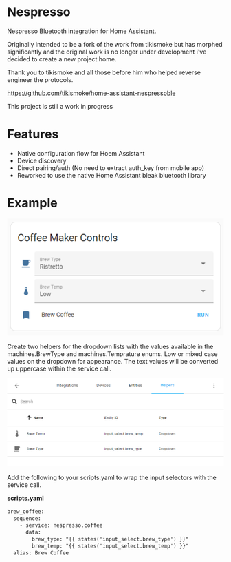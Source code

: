 # Nespresso

Nespresso Bluetooth integration for Home Assistant.

Originally intended to be a fork of the work from tikismoke but has morphed significantly and the original work is no longer under development i've decided to create a new project home.

Thank you to tikismoke and all those before him who helped reverse engineer the protocols.

https://github.com/tikismoke/home-assistant-nespressoble

This project is still a work in progress

# Features
* Native configuration flow for Hoem Assistant
* Device discovery
* Direct pairing/auth (No need to extract auth_key from mobile app)
* Reworked to use the native Home Assistant bleak bluetooth library

# Example
![Example Card](examples/Screenshot%202023-11-14%20232456.png)

Create two helpers for the dropdown lists with the values available in the machines.BrewType and machines.Temprature enums. Low or mixed case values on the dropdown for appearance. The text values will be converted up uppercase within the service call.

![Helpers](examples/Screenshot%202023-11-14%20233208.png)

Add the following to your scripts.yaml to wrap the input selectors with the service call.

**scripts.yaml**
```
brew_coffee:
  sequence:
    - service: nespresso.coffee
      data:
        brew_type: "{{ states('input_select.brew_type') }}"
        brew_temp: "{{ states('input_select.brew_temp') }}"
  alias: Brew Coffee
```
